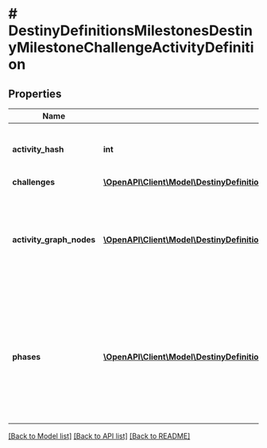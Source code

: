 # # DestinyDefinitionsMilestonesDestinyMilestoneChallengeActivityDefinition

## Properties

Name | Type | Description | Notes
------------ | ------------- | ------------- | -------------
**activity_hash** | **int** | The activity for which this challenge is active. | [optional]
**challenges** | [**\OpenAPI\Client\Model\DestinyDefinitionsMilestonesDestinyMilestoneChallengeDefinition[]**](DestinyDefinitionsMilestonesDestinyMilestoneChallengeDefinition.md) |  | [optional]
**activity_graph_nodes** | [**\OpenAPI\Client\Model\DestinyDefinitionsMilestonesDestinyMilestoneChallengeActivityGraphNodeEntry[]**](DestinyDefinitionsMilestonesDestinyMilestoneChallengeActivityGraphNodeEntry.md) | If the activity and its challenge is visible on any of these nodes, it will be returned. | [optional]
**phases** | [**\OpenAPI\Client\Model\DestinyDefinitionsMilestonesDestinyMilestoneChallengeActivityPhase[]**](DestinyDefinitionsMilestonesDestinyMilestoneChallengeActivityPhase.md) | Phases related to this activity, if there are any.  These will be listed in the order in which they will appear in the actual activity. | [optional]

[[Back to Model list]](../../README.md#models) [[Back to API list]](../../README.md#endpoints) [[Back to README]](../../README.md)
